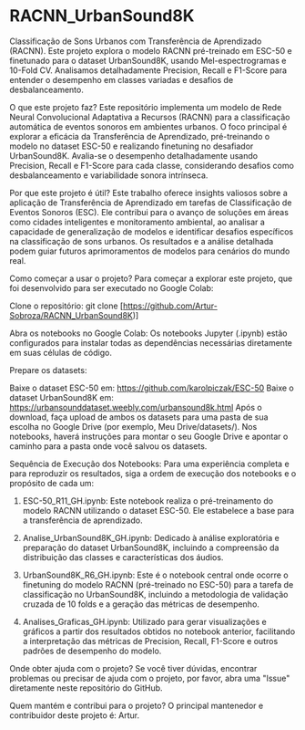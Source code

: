 # RACNN_UrbanSound8K
Classificação de Sons Urbanos com Transferência de Aprendizado (RACNN). Este projeto explora o modelo RACNN pré-treinado em ESC-50 e finetunado para o dataset UrbanSound8K, usando Mel-espectrogramas e 10-Fold CV. Analisamos detalhadamente Precision, Recall e F1-Score para entender o desempenho em classes variadas e desafios de desbalanceamento.

O que este projeto faz?
Este repositório implementa um modelo de Rede Neural Convolucional Adaptativa a Recursos (RACNN) para a classificação automática de eventos sonoros em ambientes urbanos. O foco principal é explorar a eficácia da Transferência de Aprendizado, pré-treinando o modelo no dataset ESC-50 e realizando finetuning no desafiador UrbanSound8K. Avalia-se o desempenho detalhadamente usando Precision, Recall e F1-Score para cada classe, considerando desafios como desbalanceamento e variabilidade sonora intrínseca.

Por que este projeto é útil?
Este trabalho oferece insights valiosos sobre a aplicação de Transferência de Aprendizado em tarefas de Classificação de Eventos Sonoros (ESC). Ele contribui para o avanço de soluções em áreas como cidades inteligentes e monitoramento ambiental, ao analisar a capacidade de generalização de modelos e identificar desafios específicos na classificação de sons urbanos. Os resultados e a análise detalhada podem guiar futuros aprimoramentos de modelos para cenários do mundo real.

Como começar a usar o projeto?
Para começar a explorar este projeto, que foi desenvolvido para ser executado no Google Colab:

Clone o repositório: git clone [https://github.com/Artur-Sobroza/RACNN_UrbanSound8K)]

Abra os notebooks no Google Colab: Os notebooks Jupyter (.ipynb) estão configurados para instalar todas as dependências necessárias diretamente em suas células de código.

Prepare os datasets:

Baixe o dataset ESC-50 em: https://github.com/karolpiczak/ESC-50
Baixe o dataset UrbanSound8K em: https://urbansounddataset.weebly.com/urbansound8k.html
Após o download, faça upload de ambos os datasets para uma pasta de sua escolha no Google Drive (por exemplo, Meu Drive/datasets/).
Nos notebooks, haverá instruções para montar o seu Google Drive e apontar o caminho para a pasta onde você salvou os datasets.

Sequência de Execução dos Notebooks:
Para uma experiência completa e para reproduzir os resultados, siga a ordem de execução dos notebooks e o propósito de cada um:

1. ESC-50_R11_GH.ipynb: Este notebook realiza o pré-treinamento do modelo RACNN utilizando o dataset ESC-50. Ele estabelece a base para a transferência de aprendizado.

2. Analise_UrbanSound8K_GH.ipynb: Dedicado à análise exploratória e preparação do dataset UrbanSound8K, incluindo a compreensão da distribuição das classes e características dos áudios.

3. UrbanSound8K_R6_GH.ipynb: Este é o notebook central onde ocorre o finetuning do modelo RACNN (pré-treinado no ESC-50) para a tarefa de classificação no UrbanSound8K, incluindo a metodologia de validação cruzada de 10 folds e a geração das métricas de desempenho.

4. Analises_Graficas_GH.ipynb: Utilizado para gerar visualizações e gráficos a partir dos resultados obtidos no notebook anterior, facilitando a interpretação das métricas de Precision, Recall, F1-Score e outros padrões de desempenho do modelo.

Onde obter ajuda com o projeto?
Se você tiver dúvidas, encontrar problemas ou precisar de ajuda com o projeto, por favor, abra uma "Issue" diretamente neste repositório do GitHub.

Quem mantém e contribui para o projeto?
O principal mantenedor e contribuidor deste projeto é: Artur.
